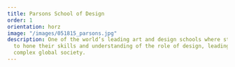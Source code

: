 ```yaml
---
title: Parsons School of Design
order: 1
orientation: horz
image: "/images/051815_parsons.jpg"
description: One of the world’s leading art and design schools where students learn
  to hone their skills and understanding of the role of design, leading in an increasingly
  complex global society.
---
```

